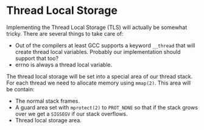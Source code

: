 # Thread Local Storage

Implementing the Thread Local Storage (TLS) will actually be somewhat tricky.
There are several things to take care of:

  * Out of the compilers at least GCC supports a keyword `__thread` that will
    create thread local variables. Probably our implementation should support
    that too?
  * errno is always a thread local variable.

The thread local storage will be set into a special area of our thread stack.
For each thread we need to allocate memory using `mmap(2)`. This area will be
contain:

  * The normal stack frames.
  * A guard area set with `mprotect(2)` to `PROT_NONE` so that if the stack
    grows over we get a `SIGSEGV` if our stack overflows.
  * Thread local storage area.

